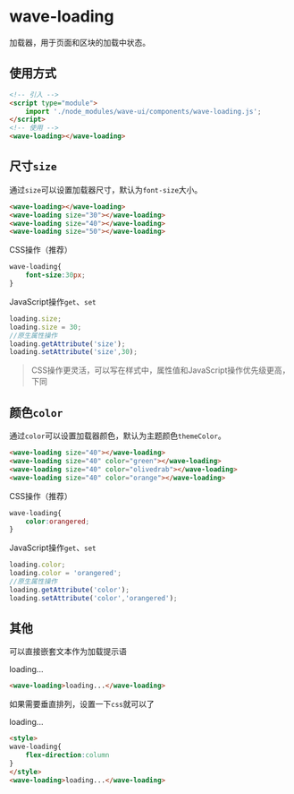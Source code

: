 # wave-loading

加载器，用于页面和区块的加载中状态。

## 使用方式

```html
<!-- 引入 -->
<script type="module">
    import './node_modules/wave-ui/components/wave-loading.js';
</script>
<!-- 使用 -->
<wave-loading></wave-loading>
```

## 尺寸`size`

通过`size`可以设置加载器尺寸，默认为`font-size`大小。

<wave-loading></wave-loading>
<wave-loading size="30"></wave-loading>
<wave-loading size="40"></wave-loading>
<wave-loading size="50"></wave-loading>

```html
<wave-loading></wave-loading>
<wave-loading size="30"></wave-loading>
<wave-loading size="40"></wave-loading>
<wave-loading size="50"></wave-loading>
```

CSS操作（推荐）

```css
wave-loading{
    font-size:30px;
}
```

JavaScript操作`get`、`set`

```js
loading.size;
loading.size = 30;
//原生属性操作
loading.getAttribute('size');
loading.setAttribute('size',30);
```

> CSS操作更灵活，可以写在样式中，属性值和JavaScript操作优先级更高，下同

## 颜色`color`

通过`color`可以设置加载器颜色，默认为主题颜色`themeColor`。

<wave-loading size="40"></wave-loading>
<wave-loading size="40" color="green"></wave-loading>
<wave-loading size="40" color="olivedrab"></wave-loading>
<wave-loading size="40" color="orange"></wave-loading>

```html
<wave-loading size="40"></wave-loading>
<wave-loading size="40" color="green"></wave-loading>
<wave-loading size="40" color="olivedrab"></wave-loading>
<wave-loading size="40" color="orange"></wave-loading>
```

CSS操作（推荐）

```css
wave-loading{
    color:orangered;
}
```

JavaScript操作`get`、`set`

```js
loading.color;
loading.color = 'orangered';
//原生属性操作
loading.getAttribute('color');
loading.setAttribute('color','orangered');
```

## 其他

可以直接嵌套文本作为加载提示语

<wave-loading>loading...</wave-loading>

```html
<wave-loading>loading...</wave-loading>
```

如果需要垂直排列，设置一下`css`就可以了

<wave-loading style="flex-direction:column">loading...</wave-loading>

```html
<style>
wave-loading{
    flex-direction:column
}
</style>
<wave-loading>loading...</wave-loading>
```
